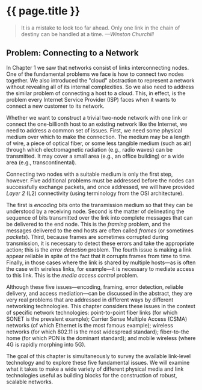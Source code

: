 # {{ page.title }}

> It is a mistake to look too far ahead. Only one link in the chain of
> destiny can be handled at a time. *—Winston Churchill*

## Problem: Connecting to a Network

In Chapter 1 we saw that networks consist of links interconnecting
nodes. One of the fundamental problems we face is how to connect two
nodes together. We also introduced the "cloud" abstraction to represent
a network without revealing all of its internal complexities. So we also
need to address the similar problem of connecting a host to a cloud.
This, in effect, is the problem every Internet Service Provider (ISP) faces
when it wants to connect a new customer to its network.

Whether we want to construct a trivial two-node network with one link or
connect the one-billionth host to an existing network like the Internet,
we need to address a common set of issues. First, we need some physical
medium over which to make the connection. The medium may be a length of
wire, a piece of optical fiber, or some less tangible medium (such as
air) through which electromagnetic radiation (e.g., radio waves) can be
transmitted. It may cover a small area (e.g., an office building) or a
wide area (e.g., transcontinental).

Connecting two nodes with a suitable medium is only the first step,
however. Five additional problems must be addressed before the nodes can
successfully exchange packets, and once addressed, we will have
provided *Layer 2* (L2) connectivity (using terminology from the
OSI architecture).

The first is *encoding* bits onto the transmission medium so that they
can be understood by a receiving node. Second is the matter of
delineating the sequence of bits transmitted over the link into complete
messages that can be delivered to the end node. This is the *framing*
problem, and the messages delivered to the end hosts are often called
*frames* (or sometimes *packets*). Third, because frames are sometimes
corrupted during transmission, it is necessary to detect these errors
and take the appropriate action; this is the *error detection* problem.
The fourth issue is making a link appear reliable in spite of the fact
that it corrupts frames from time to time. Finally, in those cases where
the link is shared by multiple hosts—as is often the case with
wireless links, for example—it is necessary to mediate access to this
link. This is the *media access control* problem.

Although these five issues—encoding, framing, error detection,
reliable delivery, and access mediation—can be discussed in the
abstract, they are very real problems that are addressed in different
ways by different networking technologies. This chapter considers these
issues in the context of specific network technologies: point-to-point
fiber links (for which SONET is the prevalent example); Carrier Sense
Multiple Access (CSMA) networks (of which Ethernet is the most famous
example); wireless networks (for which 802.11 is the most
widespread standard); fiber-to-the home (for which PON is the dominant
standard); and mobile wireless (where 4G is rapidly morphing into 5G).

The goal of this chapter is simultaneously to survey the available
link-level technology and to explore these five fundamental issues. We
will examine what it takes to make a wide variety of different
physical media and link technologies useful as building blocks for the
construction of robust, scalable networks.
